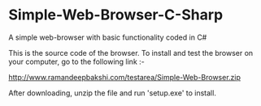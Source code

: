 Simple-Web-Browser-C-Sharp
==========================

A simple web-browser with basic functionality coded in C#

This is the source code of the browser. To install and test the browser on your computer, go to the following link :-

http://www.ramandeepbakshi.com/testarea/Simple-Web-Browser.zip

After downloading, unzip the file and run 'setup.exe' to install.
